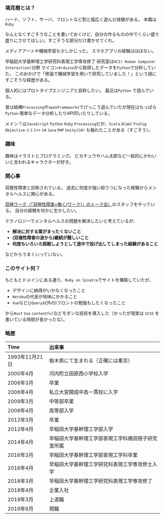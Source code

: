 ### 塙克樹とは？

ハード、ソフト、サーバ、フロントなど割と幅広く遊んだ経験がある。
本職は`Ruby`

なんとなくすごそうなことを書いておくけど、自分の作るものの中でくらい盛り盛りにさせてほしい。すごそうな部分だけ書かせてくれ。

メディアアートや機械学習も少しかじった。
スマホアプリの経験はほぼない。

早稲田大学基幹理工学研究科表現工学専攻修了
研究室は`HCI( Human Computer Interaction)`分野
マイコン`Arduino`から取得したデータを`Python`で分析していた。
このおかげで「修論で機械学習を用いて研究していました！」という謎にすごそうな経歴がある。

個人的にはプロトタイプエンジニアと自称したい。
最近は`Python` で遊んでいる。

昔は結構`Processing`や`openFrameworks`でけっこう遊んでいたが現在はもっぱら`Python`
簡単なデータ分析したりAPI叩いたりしている。

メイン？は`JavaScript` `Python` `Ruby` `Processing`だが、`Scala` `OCaml` `Prolog` `Objective-C` `C` `C++` `C#` `Java` `PHP` `Unity(C#)` も触れたことがある（すごそう）。 

### 趣味

趣味はイラストとプログラミング。
ピカチュウやハム太郎など一般的にかわいいと言われるキャラクターが好き。

### 関心事

双極性障害と診断されている。
過去に何度か強い抑うつになった経験からメンタルヘルスに関心がある。

<a href="https://note.com/mahide/n/n95b9802d6e93" target="_blank">双極ワーク（「双極性障害×働く(ワーク)」のトーク会）</a>のスタッフをやっている。
自分の経験を何かに生かしたい。

テクノロジーでメンタルヘルスの問題を解決したいと考えているが、

- **解決に対する案がまったくないこと**
- **(双極性障害の波から)継続が難しいこと**
- **何度もいろいろ挑戦しようとして途中で投げ出してしまった経験があること**


などからうまくいっていない。

### このサイト何？

もともとドメインにある通り、`Ruby on Sinatra`でサイトを構築していたが、

- デザインに納得がいかなくなったこと
- `Heroku`の代金が地味にかかること
- `Vue`など(`jQuery`以外の)フロントの勉強もしたくなったこと

から`Nuxt` `Vue` `contentful`などモダンな技術を導入した（かったが現実は `SCSS` を書いている時間が長かったな）。

### 略歴

|Time|出来事|
|:--|:--|
|1993年11月<span>21日</span>|栃木県にて生まれる（正確には東京）|
|2000年4月|河内町立田原西小学校入学|
|2006年3月|卒業|
|2006年4月|私立大宮開成中高一貫校に入学|
|2009年3月|中等部卒業|
|2009年4月|高等部入学|
|2012年3月|卒業|
|2012年4月|早稲田大学基幹理工学部入学|
|2014年4月|早稲田大学基幹理工学部表現工学科橋田朋子研究室所属|
|2016年3月|早稲田大学基幹理工学部表現工学科卒業|
|2016年4月|早稲田大学基幹理工学研究科表現工学専攻修士入学|
|2018年3月|早稲田大学基幹理工学研究科表現工学専攻修了|
|2018年4月|企業入社|
|2019年3月|上退職|
|2019年6月|現職|